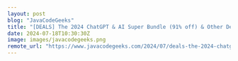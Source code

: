 ```yaml
---
layout: post
blog: "JavaCodeGeeks"
title: "[DEALS] The 2024 ChatGPT & AI Super Bundle (91% off) & Other Deals Up To 98% Off – Offers End Soon!"
date: 2024-07-18T10:30:30Z
image: images/javacodegeeks.png
remote_url: "https://www.javacodegeeks.com/2024/07/deals-the-2024-chatgpt-ai-super-bundle-91-off-other-deals-up-to-98-off-offers-end-soon.html"
---
```

